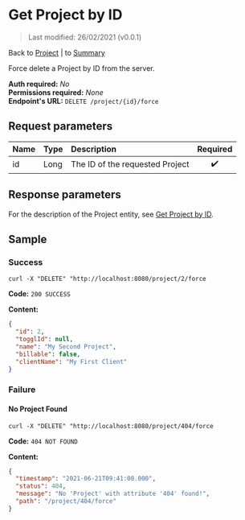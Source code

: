 # Get Project by ID

> Last modified: 26/02/2021 (v0.0.1)

Back to [Project](../Project.md) | to [Summary](../../README.md)

Force delete a Project by ID from the server.

**Auth required:** _No_  
**Permissions required:** _None_  
**Endpoint's URL:** `DELETE /project/{id}/force`

## Request parameters

| Name | Type | Description | Required |
|:--|:--|:--|:--:|
| id | Long | The ID of the requested Project | ✔️ |

## Response parameters

For the description of the Project entity, see [Get Project by ID](Get-Project-by-ID.md).

## Sample

### Success

```shell
curl -X "DELETE" "http://localhost:8080/project/2/force
```

**Code:** `200 SUCCESS`

**Content:**

```json
{
  "id": 2,
  "togglId": null,
  "name": "My Second Project",
  "billable": false,
  "clientName": "My First Client"
}
```

### Failure

#### No Project Found

```shell
curl -X "DELETE" "http://localhost:8080/project/404/force
```

**Code:** `404 NOT FOUND`

**Content:**

```json
{
  "timestamp": "2021-06-21T09:41:00.000",
  "status": 404,
  "message": "No 'Project' with attribute '404' found!",
  "path": "/project/404/force"
}
```